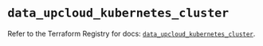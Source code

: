# `data_upcloud_kubernetes_cluster`

Refer to the Terraform Registry for docs: [`data_upcloud_kubernetes_cluster`](https://registry.terraform.io/providers/upcloudltd/upcloud/5.20.0/docs/data-sources/kubernetes_cluster).
